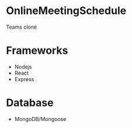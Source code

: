 # OnlineMeetingSchedule
Teams clone

# Frameworks
* Nodejs
* React
* Express

# Database
* MongoDB/Mongoose
